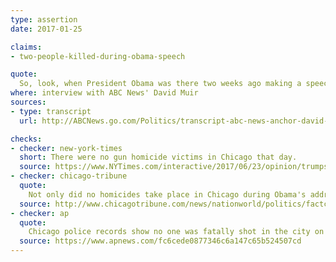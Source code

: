 ```yaml
---
type: assertion
date: 2017-01-25

claims:
- two-people-killed-during-obama-speech

quote:
  So, look, when President Obama was there two weeks ago making a speech, very nice speech. Two people were shot and killed during his speech. You can't have that.
where: interview with ABC News' David Muir
sources:
- type: transcript
  url: http://ABCNews.go.com/Politics/transcript-abc-news-anchor-david-muir-interviews-president/story?id=45047602

checks:
- checker: new-york-times
  short: There were no gun homicide victims in Chicago that day.
  source: https://www.NYTimes.com/interactive/2017/06/23/opinion/trumps-lies.html
- checker: chicago-tribune
  quote:
    Not only did no homicides take place in Chicago during Obama's address of about an hour Jan. 10, but the official Police Department records and the Tribune's crime database show that no shootings at all occurred over that time frame.
  source: http://www.chicagotribune.com/news/nationworld/politics/factcheck/ct-trump-chicago-violence-abc-interview-met-20170126-story.html
- checker: ap
  quote:
    Chicago police records show no one was fatally shot in the city on Jan. 10, the day of Obama’s speech. There were five shootings, but none occurred while Obama was speaking.
  source: https://www.apnews.com/fc6cede0877346c6a147c65b524507cd
---
```

